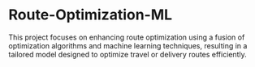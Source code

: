 # Route-Optimization-ML
This project focuses on enhancing route optimization using a fusion of optimization algorithms and machine learning techniques, resulting in a tailored model designed to optimize travel or delivery routes efficiently.
